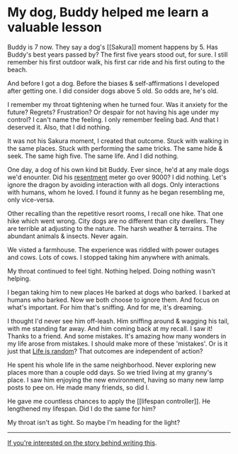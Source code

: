 # My dog, Buddy helped me learn a valuable lesson

Buddy is 7 now. 
They say a dog's [[Sakura]] moment happens by 5.
Has Buddy's best years passed by?
The first five years stood out, for sure.
I still remember his first outdoor walk, his first car ride and his first outing to the beach.

And before I got a dog. Before the biases & self-affirmations I developed after getting one.
I did consider dogs above 5 old. 
So odds are, he's old.

I remember my throat tightening when he turned four.
Was it anxiety for the future? Regrets? Frustration?
Or despair for not having his age under my control?
I can't name the feeling. I only remember feeling bad.
And that I deserved it.
Also, that I did nothing.

It was not his Sakura moment, I created that outcome.
Stuck with walking in the same places. Stuck with performing the same tricks.
The same hide & seek. The same high five. 
The same life.
And I did nothing.

One day, a dog of his own kind bit Buddy. 
Ever since, he'd at any male dogs we'd enounter. 
Did his [resentment](resentment.md) meter go over 9000?
I did nothing. 
Let's ignore the dragon by avoiding interaction with all dogs. 
Only interactions with humans, whom he loved. 
I found it funny as he began resembling me, only vice-versa.

Other recalling than the repetitive resort rooms, I recall one hike.
That one hike which went wrong.
City dogs are no different than city dwellers. 
They are terrible at adjusting to the nature. 
The harsh weather & terrains. The abundant animals & insects.
Never again.

We visted a farmhouse.
The experience was riddled with power outages and cows.
Lots of cows.
I stopped taking him anywhere with animals.

My throat continued to feel tight. Nothing helped. 
Doing nothing wasn't helping.

I began taking him to new places 
He barked at dogs who barked. I barked at humans who barked. 
Now we both choose to ignore them. 
And focus on what's important.
For him that's sniffing. 
And for me, it's dreaming.

I thought I'd never see him off-leash.
Him sniffing around & wagging his tail, with me standing far away.
And him coming back at my recall.
I saw it! Thanks to a friend.
And some mistakes. 
It's amazing how many wonders in my life arose from mistakes.
I should make more of these 'mistakes'.
Or is it just that [Life is random](Life%20is%20random.md)?
That outcomes are independent of action?

He spent his whole life in the same neighborhood. Never exploring new places more than a couple odd days.
So we tried living at my granny's place.
I saw him enjoying the new environment,
having so many new lamp posts to pee on.
He made many friends, so did I.

He gave me countless chances to apply the [[lifespan controller]].
He lengthened my lifespan.
Did I do the same for him?

My throat isn't as tight.
So maybe I'm heading for the light?

----

[If you're interested on the story behind writing this](https://briddhesh.com/2022/07/05/writemore.html).
